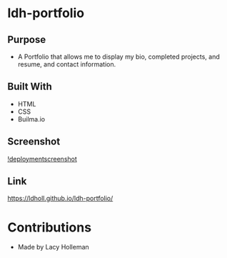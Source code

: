 # ldh-portfolio
 
## Purpose
- A Portfolio that allows me to display my bio, completed projects, and resume, and contact information. 


## Built With
- HTML
- CSS
- Builma.io

## Screenshot
[!deploymentscreenshot](assets\media\screenshot.jpg)

## Link
https://ldholl.github.io/ldh-portfolio/


# Contributions
- Made by Lacy Holleman